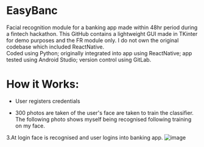 # EasyBanc
Facial recognition module for a banking app made within 48hr period during a fintech hackathon.  This GitHub contains a lightweight GUI made in TKinter for demo purposes and the FR module only. I do not own the original codebase which included ReactNative.  
Coded using Python; originally integrated into app using ReactNative; app tested using Android Studio; version control using GitLab.

# How it Works:
* User registers credentials

* 300 photos are taken of the user's face are taken to train the classifier.  The following photo shows myself being recognised following training on my face.

3.At login face is recognised and user logins into banking app.
![image](https://user-images.githubusercontent.com/76686112/123320924-494c1e00-d52a-11eb-8a56-a66daf32ef6e.png)


